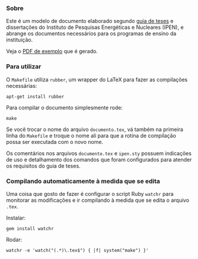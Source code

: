 ### Sobre

Este é um modelo de documento elaborado segundo [guia de
teses](./guia-teses.pdf) e dissertações do Instituto de Pesquisas Energéticas e
Nucleares (IPEN), e abrange os documentos necessários para os programas de
ensino da instituição.

Veja o [PDF de exemplo](./documento.pdf?raw=true) que é gerado.

### Para utilizar

O `Makefile` utiliza `rubber`, um wrapper do LaTeX para fazer as compilações
necessárias:

    apt-get install rubber

Para compilar o documento simplesmente rode:

    make

Se você trocar o nome do arquivo `documento.tex`, vá também na primeira linha
do `Makefile` e troque o nome ali para que a rotina de compilação possa ser
executada com o novo nome.

Os comentários nos arquivos `documento.tex` e `ipen.sty` possuem indicações de
uso e detalhamento dos comandos que foram configurados para atender os
requisitos do guia de teses.

### Compilando automaticamente à medida que se edita

Uma coisa que gosto de fazer é configurar o script Ruby `watchr` para monitorar
as modificações e ir compilando à medida que se edita o arquivo `.tex`.

Instalar:

    gem install watchr

Rodar:

    watchr -e 'watch("(.*)\.tex$") { |f| system("make") }'
